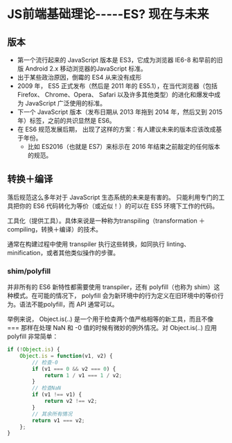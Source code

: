 # JS前端基础理论-----ES? 现在与未来 

## 版本

- 第一个流行起来的 JavaScript 版本是 ES3，它成为浏览器 IE6-8 和早前的旧版 Android 2.x 移动浏览器的JavaScript 标准。  
- 出于某些政治原因，倒霉的 ES4 从来没有成形  
- 2009 年， ES5 正式发布（然后是 2011 年的 ES5.1），在当代浏览器（包括 Firefox、 Chrome、Opera、 Safari 以及许多其他类型）的进化和爆发中成为 JavaScript 广泛使用的标准。  
- 下一个 JavaScript 版本（发布日期从 2013 年拖到 2014 年，然后又到 2015 年）标签，之前的共识显然是 ES6。  
- 在 ES6 规范发展后期， 出现了这样的方案：有人建议未来的版本应该改成基于年份。
  - 比如 ES2016（也就是 ES7）来标示在 2016 年结束之前敲定的任何版本的规范。

## 转换＋编译  

落后规范这么多年对于 JavaScript 生态系统的未来是有害的。  只能利用专门的工具把你的 ES6 代码转化为等价（或近似！）的可以在 ES5 环境下工作的代码。  

工具化（提供工具）。具体来说是一种称为transpiling（transformation ＋ compiling，转换＋编译）的技术。  

通常在构建过程中使用 transpiler 执行这些转换，如同执行 linting、 minification，或者其他类似操作的步骤。  

### shim/polyfill

并非所有的 ES6 新特性都需要使用 transpiler，还有 polyfill（也称为 shim）这种模式。在可能的情况下， polyfill 会为新环境中的行为定义在旧环境中的等价行为。语法不能polyfill，而 API 通常可以。

举例来说， Object.is(..) 是一个用于检查两个值严格相等的新工具，而且不像 === 那样在处理 NaN 和 -0 值的时候有微妙的例外情况。对 Object.is(..) 应用 polyfill 非常简单：

```javascript
if (!Object.is) {
    Object.is = function(v1, v2) {
        // 检查-0
        if (v1 === 0 && v2 === 0) {
            return 1 / v1 === 1 / v2;
        }
        // 检查NaN
        if (v1 !== v1) {
            return v2 !== v2;
        }
        // 其余所有情况
        return v1 === v2;
    };
}  
```

